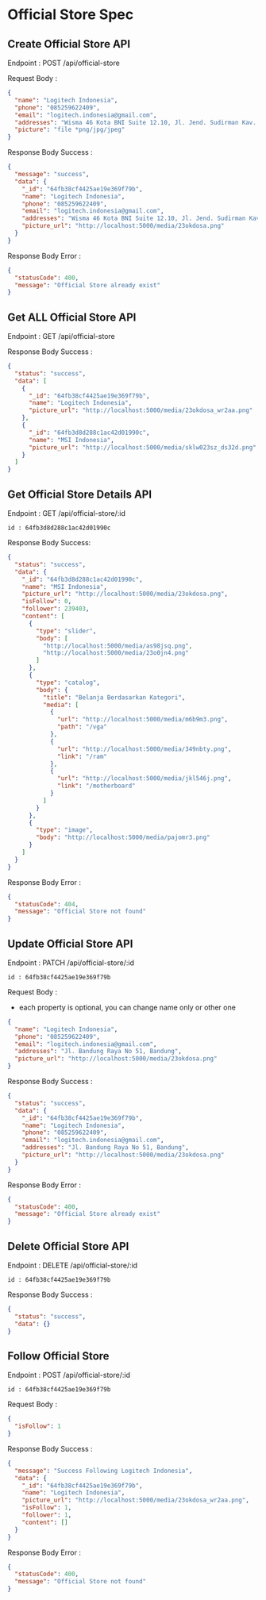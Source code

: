 # Official Store Spec

## Create Official Store API

Endpoint : POST /api/official-store

Request Body :

```json
{
  "name": "Logitech Indonesia",
  "phone": "085259622409",
  "email": "logitech.indonesia@gmail.com",
  "addresses": "Wisma 46 Kota BNI Suite 12.10, Jl. Jend. Sudirman Kav. 1 RT.1/RW.3, Jakarta Pusat, RT.10/RW.11, Karet Tengsin, Kecamatan Tanah Abang, Kota Jakarta Pusat, Daerah Khusus Ibukota Jakarta 10220",
  "picture": "file *png/jpg/jpeg"
}
```

Response Body Success :

```json
{
  "message": "success",
  "data": {
    "_id": "64fb38cf4425ae19e369f79b",
    "name": "Logitech Indonesia",
    "phone": "085259622409",
    "email": "logitech.indonesia@gmail.com",
    "addresses": "Wisma 46 Kota BNI Suite 12.10, Jl. Jend. Sudirman Kav. 1 RT.1/RW.3, Jakarta Pusat, RT.10/RW.11, Karet Tengsin, Kecamatan Tanah Abang, Kota Jakarta Pusat, Daerah Khusus Ibukota Jakarta 10220",
    "picture_url": "http://localhost:5000/media/23okdosa.png"
  }
}
```

Response Body Error :

```json
{
  "statusCode": 400,
  "message": "Official Store already exist"
}
```

## Get ALL Official Store API

Endpoint : GET /api/official-store

Response Body Success :

```json
{
  "status": "success",
  "data": [
    {
      "_id": "64fb38cf4425ae19e369f79b",
      "name": "Logitech Indonesia",
      "picture_url": "http://localhost:5000/media/23okdosa_wr2aa.png"
    },
    {
      "_id": "64fb3d8d288c1ac42d01990c",
      "name": "MSI Indonesia",
      "picture_url": "http://localhost:5000/media/sklw023sz_ds32d.png"
    }
  ]
}
```

## Get Official Store Details API

Endpoint : GET /api/official-store/:id

```input
id : 64fb3d8d288c1ac42d01990c
```

Response Body Success:

```json
{
  "status": "success",
  "data": {
    "_id": "64fb3d8d288c1ac42d01990c",
    "name": "MSI Indonesia",
    "picture_url": "http://localhost:5000/media/23okdosa.png",
    "isFollow": 0,
    "follower": 239403,
    "content": [
      {
        "type": "slider",
        "body": [
          "http://localhost:5000/media/as98jsq.png",
          "http://localhost:5000/media/23o0jn4.png"
        ]
      },
      {
        "type": "catalog",
        "body": {
          "title": "Belanja Berdasarkan Kategori",
          "media": [
            {
              "url": "http://localhost:5000/media/m6b9m3.png",
              "path": "/vga"
            },
            {
              "url": "http://localhost:5000/media/349nbty.png",
              "link": "/ram"
            },
            {
              "url": "http://localhost:5000/media/jkl546j.png",
              "link": "/motherboard"
            }
          ]
        }
      },
      {
        "type": "image",
        "body": "http://localhost:5000/media/pajomr3.png"
      }
    ]
  }
}
```

Response Body Error :

```json
{
  "statusCode": 404,
  "message": "Official Store not found"
}
```

## Update Official Store API

Endpoint : PATCH /api/official-store/:id

```input
id : 64fb38cf4425ae19e369f79b
```

Request Body :

- each property is optional, you can change name only or other one

```json
{
  "name": "Logitech Indonesia",
  "phone": "085259622409",
  "email": "logitech.indonesia@gmail.com",
  "addresses": "Jl. Bandung Raya No 51, Bandung",
  "picture_url": "http://localhost:5000/media/23okdosa.png"
}
```

Response Body Success :

```json
{
  "status": "success",
  "data": {
    "_id": "64fb38cf4425ae19e369f79b",
    "name": "Logitech Indonesia",
    "phone": "085259622409",
    "email": "logitech.indonesia@gmail.com",
    "addresses": "Jl. Bandung Raya No 51, Bandung",
    "picture_url": "http://localhost:5000/media/23okdosa.png"
  }
}
```

Response Body Error :

```json
{
  "statusCode": 400,
  "message": "Official Store already exist"
}
```

## Delete Official Store API

Endpoint : DELETE /api/official-store/:id

```input
id : 64fb38cf4425ae19e369f79b
```

Response Body Success :

```json
{
  "status": "success",
  "data": {}
}
```

## Follow Official Store

Endpoint : POST /api/official-store/:id

```input
id : 64fb38cf4425ae19e369f79b
```

Request Body :

```json
{
  "isFollow": 1
}
```

Response Body Success :

```json
{
  "message": "Success Following Logitech Indonesia",
  "data": {
    "_id": "64fb38cf4425ae19e369f79b",
    "name": "Logitech Indonesia",
    "picture_url": "http://localhost:5000/media/23okdosa_wr2aa.png",
    "isFollow": 1,
    "follower": 1,
    "content": []
  }
}
```

Response Body Error :

```json
{
  "statusCode": 400,
  "message": "Official Store not found"
}
```
